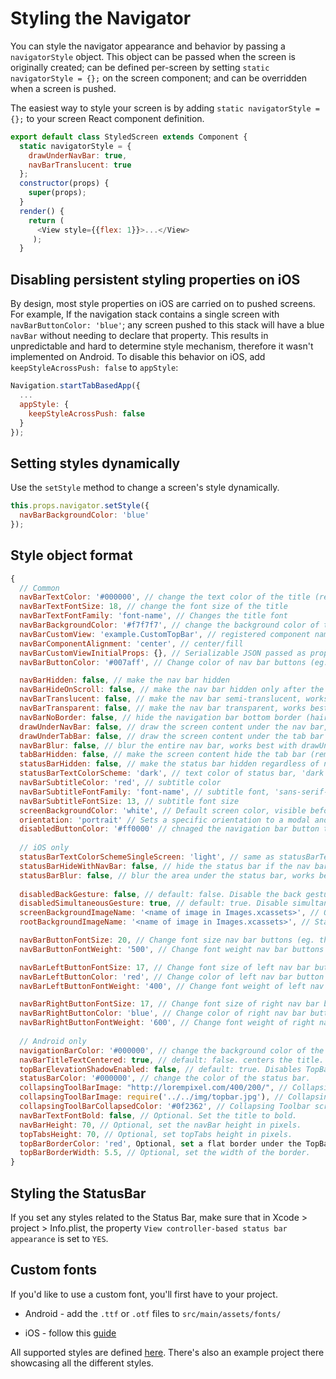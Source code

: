 # Styling the Navigator

You can style the navigator appearance and behavior by passing a `navigatorStyle` object. This object can be passed when the screen is originally created; can be defined per-screen by setting `static navigatorStyle = {};` on the screen component; and can be overridden when a screen is pushed.

The easiest way to style your screen is by adding `static navigatorStyle = {};` to your screen React component definition.

```js
export default class StyledScreen extends Component {
  static navigatorStyle = {
    drawUnderNavBar: true,
    navBarTranslucent: true
  };
  constructor(props) {
    super(props);
  }
  render() {
    return (
      <View style={{flex: 1}}>...</View>
     );
  }
```

## Disabling persistent styling properties on iOS
By design, most style properties on iOS are carried on to pushed screens. For example, If the navigation stack contains a single screen with `navBarButtonColor: 'blue'`; any screen pushed to this stack will have a blue `navBar` without needing to declare that property. This results in unpredictable and hard to determine style mechanism, therefore it wasn't implemented on Android.
To disable this behavior on iOS, add `keepStyleAcrossPush: false` to `appStyle`:

```js
Navigation.startTabBasedApp({
  ...
  appStyle: {
    keepStyleAcrossPush: false
  }
});
```

## Setting styles dynamically
Use the `setStyle` method to change a screen's style dynamically.

```js
this.props.navigator.setStyle({
  navBarBackgroundColor: 'blue'
});
```

## Style object format

```js
{
  // Common
  navBarTextColor: '#000000', // change the text color of the title (remembered across pushes)
  navBarTextFontSize: 18, // change the font size of the title
  navBarTextFontFamily: 'font-name', // Changes the title font
  navBarBackgroundColor: '#f7f7f7', // change the background color of the nav bar (remembered across pushes)
  navBarCustomView: 'example.CustomTopBar', // registered component name
  navBarComponentAlignment: 'center', // center/fill
  navBarCustomViewInitialProps: {}, // Serializable JSON passed as props
  navBarButtonColor: '#007aff', // Change color of nav bar buttons (eg. the back button) (remembered across pushes)

  navBarHidden: false, // make the nav bar hidden
  navBarHideOnScroll: false, // make the nav bar hidden only after the user starts to scroll
  navBarTranslucent: false, // make the nav bar semi-translucent, works best with drawUnderNavBar:true
  navBarTransparent: false, // make the nav bar transparent, works best with drawUnderNavBar:true,
  navBarNoBorder: false, // hide the navigation bar bottom border (hair line). Default false
  drawUnderNavBar: false, // draw the screen content under the nav bar, works best with navBarTranslucent:true
  drawUnderTabBar: false, // draw the screen content under the tab bar (the tab bar is always translucent)
  navBarBlur: false, // blur the entire nav bar, works best with drawUnderNavBar:true
  tabBarHidden: false, // make the screen content hide the tab bar (remembered across pushes)
  statusBarHidden: false, // make the status bar hidden regardless of nav bar state
  statusBarTextColorScheme: 'dark', // text color of status bar, 'dark' / 'light' (remembered across pushes)
  navBarSubtitleColor: 'red', // subtitle color
  navBarSubtitleFontFamily: 'font-name', // subtitle font, 'sans-serif-thin' for example
  navBarSubtitleFontSize: 13, // subtitle font size
  screenBackgroundColor: 'white', // Default screen color, visible before the actual react view is rendered
  orientation: 'portrait' // Sets a specific orientation to a modal and all screens pushed to it. Default: 'auto'. Supported values: 'auto', 'landscape', 'portrait'
  disabledButtonColor: '#ff0000' // chnaged the navigation bar button text color when disabled.
  
  // iOS only
  statusBarTextColorSchemeSingleScreen: 'light', // same as statusBarTextColorScheme but does NOT remember across pushes
  statusBarHideWithNavBar: false, // hide the status bar if the nav bar is also hidden, useful for navBarHidden:true
  statusBarBlur: false, // blur the area under the status bar, works best with navBarHidden:true
  
  disabledBackGesture: false, // default: false. Disable the back gesture (swipe gesture) in order to pop the top screen. 
  disabledSimultaneousGesture: true, // default: true. Disable simultaneous gesture recognition.
  screenBackgroundImageName: '<name of image in Images.xcassets>', // Optional. default screen background image.
  rootBackgroundImageName: '<name of image in Images.xcassets>', // Static while you transition between screens. Works best with screenBackgroundColor: 'transparent'

  navBarButtonFontSize: 20, // Change font size nav bar buttons (eg. the back button) (remembered across pushes)
  navBarButtonFontWeight: '500', // Change font weight nav bar buttons (eg. the back button) (remembered across pushes)

  navBarLeftButtonFontSize: 17, // Change font size of left nav bar button
  navBarLeftButtonColor: 'red', // Change color of left nav bar button
  navBarLeftButtonFontWeight: '400', // Change font weight of left nav bar button

  navBarRightButtonFontSize: 17, // Change font size of right nav bar button
  navBarRightButtonColor: 'blue', // Change color of right nav bar button
  navBarRightButtonFontWeight: '600', // Change font weight of right nav bar button
  
  // Android only
  navigationBarColor: '#000000', // change the background color of the bottom native navigation bar.
  navBarTitleTextCentered: true, // default: false. centers the title.
  topBarElevationShadowEnabled: false, // default: true. Disables TopBar elevation shadow on Lolipop and above
  statusBarColor: '#000000', // change the color of the status bar.
  collapsingToolBarImage: "http://lorempixel.com/400/200/", // Collapsing Toolbar image.
  collapsingToolBarImage: require('../../img/topbar.jpg'), // Collapsing Toolbar image. Either use a url or require a local image.
  collapsingToolBarCollapsedColor: '#0f2362', // Collapsing Toolbar scrim color.
  navBarTextFontBold: false, // Optional. Set the title to bold.
  navBarHeight: 70, // Optional, set the navBar height in pixels.
  topTabsHeight: 70, // Optional, set topTabs height in pixels.
  topBarBorderColor: 'red', Optional, set a flat border under the TopBar.
  topBarBorderWidth: 5.5, // Optional, set the width of the border.
}
```

## Styling the StatusBar
If you set any styles related to the Status Bar, make sure that in Xcode > project > Info.plist, the property `View controller-based status bar appearance` is set to `YES`.

## Custom fonts
If you'd like to use a custom font, you'll first have to your project.

* Android - add the `.ttf` or `.otf` files to `src/main/assets/fonts/`

* iOS - follow this [guide](https://medium.com/@dabit3/adding-custom-fonts-to-react-native-b266b41bff7f)

All supported styles are defined [here](https://github.com/wix/react-native-controllers#styling-navigation). There's also an example project there showcasing all the different styles.
